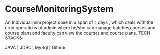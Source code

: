 # CourseMonitoringSystem

An Individual mini project done in a span of 4 days , which deals with the crud operations of admin where he/she can manage batches,courses and course plans and 
faculty can view the courses and course plans.
TECH STACKS: 

JAVA | JDBC | MySql | Github
